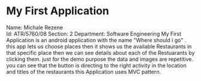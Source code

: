 # My First Application
Name: Michale Rezene  
Id: ATR/5760/08
Section: 2
Department: Software Engineering
My First Application is an android application with the name "Where should i go" .
this app lets us choose places then it shows us the available Restaurants in that specific place 
then we can see details about each of the Restuarants by clicking them.
just for the demo purpose the data and images are repetitive.
you can see that the button is directing to the right activity in the location and titles of the restaurants
this Application uses MVC pattern.
